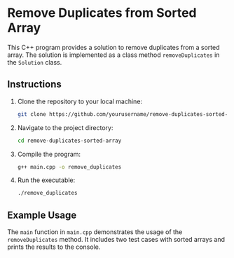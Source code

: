 # Remove Duplicates from Sorted Array

This C++ program provides a solution to remove duplicates from a sorted array. The solution is implemented as a class method `removeDuplicates` in the `Solution` class.

## Instructions

1. Clone the repository to your local machine:

    ```bash
    git clone https://github.com/yourusername/remove-duplicates-sorted-array.git
    ```

2. Navigate to the project directory:

    ```bash
    cd remove-duplicates-sorted-array
    ```

3. Compile the program:

    ```bash
    g++ main.cpp -o remove_duplicates
    ```

4. Run the executable:

    ```bash
    ./remove_duplicates
    ```

## Example Usage

The `main` function in `main.cpp` demonstrates the usage of the `removeDuplicates` method. It includes two test cases with sorted arrays and prints the results to the console.